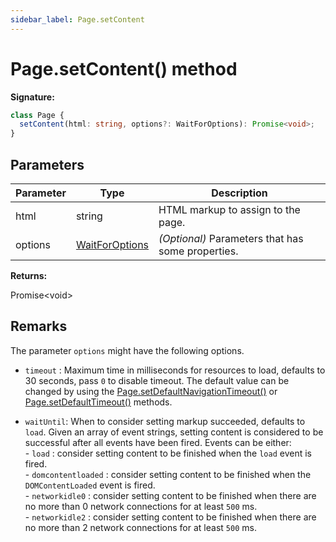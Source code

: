 ```yaml
---
sidebar_label: Page.setContent
---
```


# Page.setContent() method

**Signature:**

```typescript
class Page {
  setContent(html: string, options?: WaitForOptions): Promise<void>;
}
```

## Parameters

| Parameter | Type                                            | Description                                            |
| --------- | ----------------------------------------------- | ------------------------------------------------------ |
| html      | string                                          | HTML markup to assign to the page.                     |
| options   | [WaitForOptions](./puppeteer.waitforoptions.md) | <i>(Optional)</i> Parameters that has some properties. |

**Returns:**

Promise&lt;void&gt;

## Remarks

The parameter `options` might have the following options.

- `timeout` : Maximum time in milliseconds for resources to load, defaults to 30 seconds, pass `0` to disable timeout. The default value can be changed by using the [Page.setDefaultNavigationTimeout()](./puppeteer.page.setdefaultnavigationtimeout.md) or [Page.setDefaultTimeout()](./puppeteer.page.setdefaulttimeout.md) methods.

- `waitUntil`: When to consider setting markup succeeded, defaults to `load`. Given an array of event strings, setting content is considered to be successful after all events have been fired. Events can be either:<br/> - `load` : consider setting content to be finished when the `load` event is fired.<br/> - `domcontentloaded` : consider setting content to be finished when the `DOMContentLoaded` event is fired.<br/> - `networkidle0` : consider setting content to be finished when there are no more than 0 network connections for at least `500` ms.<br/> - `networkidle2` : consider setting content to be finished when there are no more than 2 network connections for at least `500` ms.
